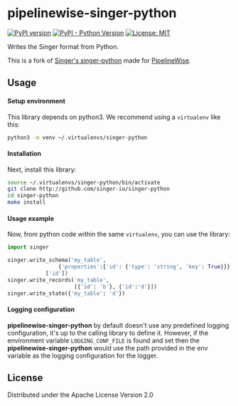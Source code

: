 pipelinewise-singer-python
===================
[![PyPI version](https://badge.fury.io/py/pipelinewise-singer-python.svg)](https://badge.fury.io/py/pipelinewise-singer-python)
[![PyPI - Python Version](https://img.shields.io/pypi/pyversions/pipelinewise-singer-python.svg)](https://pypi.org/project/pipelinewise-singer-python/)
[![License: MIT](https://img.shields.io/badge/License-Apache2-yellow.svg)](https://opensource.org/licenses/Apache-2.0)

Writes the Singer format from Python.

This is a fork of [Singer's singer-python](https://github.com/singer-io/singer-python) made for [PipelineWise](https://transferwise.github.io/pipelinewise).

Usage
---

#### Setup environment
This library depends on python3. We recommend using a `virtualenv` like this:

```bash
python3 -m venv ~/.virtualenvs/singer-python
```

#### Installation
Next, install this library:

```bash
source ~/.virtualenvs/singer-python/bin/activate
git clone http://github.com/singer-io/singer-python
cd singer-python
make install
```

#### Usage example
Now, from python code within the same `virtualenv`, you can use the library:

```python
import singer

singer.write_schema('my_table',
	            {'properties':{'id': {'type': 'string', 'key': True}}},
		    ['id'])
singer.write_records('my_table',
                     [{'id': 'b'}, {'id':'d'}])
singer.write_state({'my_table': 'd'})
```

#### Logging configuration

**pipelinewise-singer-python** by default doesn't use any predefined logging configuration, it's up to the calling 
library to define it. However, if the environment variable `LOGGING_CONF_FILE` is found and set then the **pipelinewise-singer-python** 
would use the path provided in the env variable as the logging configuration for the logger. 


License
-------

Distributed under the Apache License Version 2.0
